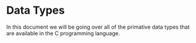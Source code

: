 # Data Types

In this document we will be going over all of the primative data types that are available in the C programming language.
